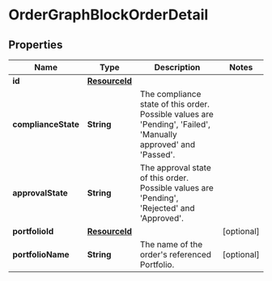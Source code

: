 

# OrderGraphBlockOrderDetail


## Properties

Name | Type | Description | Notes
------------ | ------------- | ------------- | -------------
**id** | [**ResourceId**](ResourceId.md) |  | 
**complianceState** | **String** | The compliance state of this order. Possible values are &#39;Pending&#39;, &#39;Failed&#39;, &#39;Manually approved&#39; and &#39;Passed&#39;. | 
**approvalState** | **String** | The approval state of this order. Possible values are &#39;Pending&#39;, &#39;Rejected&#39; and &#39;Approved&#39;. | 
**portfolioId** | [**ResourceId**](ResourceId.md) |  |  [optional]
**portfolioName** | **String** | The name of the order&#39;s referenced Portfolio. |  [optional]



